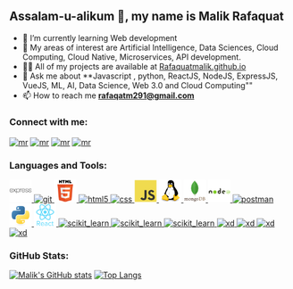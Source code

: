 <h2> Assalam-u-alikum 👋, my name is Malik Rafaquat</h2>

- 🌱 I’m currently learning Web development
- 📙 My areas of interest are Artificial Intelligence, Data Sciences, Cloud Computing, Cloud Native, Microservices, API development.
- 👨‍💻 All of my projects are available at [Rafaquatmalik.github.io](https://github.com/Rafaquatmalik)
- 💬 Ask me about **Javascript , python, ReactJS, NodeJS, ExpressJS, VueJS,  ML, AI, Data Science, Web 3.0 and Cloud Computing""
- 📫 How to reach me **rafaqatm291@gmail.com**

<h3 >Connect with me:</h3>


<p >
<a href="https://www.linkedin.com/in/rafaquatmalik/" target="blank"><img align="center" src="https://cdn.jsdelivr.net/npm/simple-icons@3.0.1/icons/linkedin.svg" alt="mr" height="30" width="40" /></a>
<a href="https://www.facebook.com/rafaquatmalik118" target="blank"><img align="center" src="https://cdn.jsdelivr.net/npm/simple-icons@3.0.1/icons/facebook.svg" alt="mr" height="30" width="40" /></a>
<a href="https://www.instagram.com/rafaquatmalik668/" target="blank"><img align="center" src="https://cdn.jsdelivr.net/npm/simple-icons@3.0.1/icons/instagram.svg" alt="mr" height="30" width="40" /></a>
<a href="https://discord.gg/#2837" target="blank"><img align="center" src="https://cdn.jsdelivr.net/npm/simple-icons@3.0.1/icons/discord.svg" alt="mr" height="30" width="40" /></a>
</p>

<h3 >Languages and Tools:</h3>

<p > <a href="https://expressjs.com" target="_blank"> <img src="https://raw.githubusercontent.com/devicons/devicon/master/icons/express/express-original-wordmark.svg" alt="express" width="40" height="40"/> </a><a href="https://git-scm.com/" target="_blank"> <img src="https://www.vectorlogo.zone/logos/git-scm/git-scm-icon.svg" alt="git" width="40" height="40"/> </a> <a href="https://www.w3schools.com/html/" target="_blank"> <img src="https://raw.githubusercontent.com/devicons/devicon/master/icons/html5/html5-original-wordmark.svg" alt="html5" width="40" height="40"/> </a>   <a href="https://getbootstrap.com/docs/5.0/getting-started/introduction/" target="_blank"> <img src="https://www.vectorlogo.zone/logos/getbootstrap/getbootstrap-icon.svg" alt="html5" width="40" height="40"/> </a> 
   <a href="https://www.w3schools.com/css/default.asp" target="_blank"> <img src="https://www.vectorlogo.zone/logos/netlifyapp_watercss/netlifyapp_watercss-official.svg" alt="css" width="40" height="40"/> </a>
   <a href="https://developer.mozilla.org/en-US/docs/Web/JavaScript" target="_blank"> <img src="https://raw.githubusercontent.com/devicons/devicon/master/icons/javascript/javascript-original.svg" alt="javascript" width="40" height="40"/> </a> <a href="https://www.geeksforgeeks.org/linux-commands/" target="_blank"> <img src="https://raw.githubusercontent.com/devicons/devicon/master/icons/linux/linux-original.svg" alt="linux" width="40" height="40"/> </a> <a href="https://www.mongodb.com/" target="_blank"> <img src="https://raw.githubusercontent.com/devicons/devicon/master/icons/mongodb/mongodb-original-wordmark.svg" alt="mongodb" width="40" height="40"/> </a> <a href="https://nodejs.org" target="_blank"> <img src="https://raw.githubusercontent.com/devicons/devicon/master/icons/nodejs/nodejs-original-wordmark.svg" alt="nodejs" width="40" height="40"/> </a> <a href="https://postman.com" target="_blank"> <img src="https://www.vectorlogo.zone/logos/getpostman/getpostman-icon.svg" alt="postman" width="40" height="40"/> </a> <a href="https://www.python.org" target="_blank"> <img src="https://raw.githubusercontent.com/devicons/devicon/master/icons/python/python-original.svg" alt="python" width="40" height="40"/> </a> <a href="https://reactjs.org/" target="_blank"> <img src="https://raw.githubusercontent.com/devicons/devicon/master/icons/react/react-original-wordmark.svg" alt="react" width="40" height="40"/> </a> <a href="https://scikit-learn.org/" target="_blank"> <img src="https://upload.wikimedia.org/wikipedia/commons/0/05/Scikit_learn_logo_small.svg" alt="scikit_learn" width="40" height="40"/> </a> 
    <a href="https://www.w3schools.com/python/numpy/default.asp" target="_blank"> <img src="https://user-images.githubusercontent.com/50221806/86498201-a8bd8680-bd39-11ea-9d08-66b610a8dc01.png" alt="scikit_learn" width="40" height="40"/> </a>   <a href="https://www.w3schools.com/python/pandas/default.asp" target="_blank"> <img src="https://static.javatpoint.com/tutorial/pandas/images/python-pandas.png" alt="scikit_learn" width="40" height="40"/> </a>
<a href="https://helpx.adobe.com/illustrator/tutorials.html" target="_blank"> <img src="https://www.vectorlogo.zone/logos/adobe_illustrator/adobe_illustrator-icon.svg" alt="xd" width="40" height="40"/> </a>  <a href="https://helpx.adobe.com/photoshop/tutorials.html" target="_blank"> <img src="https://upload.wikimedia.org/wikipedia/commons/thumb/a/af/Adobe_Photoshop_CC_icon.svg/788px-Adobe_Photoshop_CC_icon.svg.png" alt="xd" width="40" height="40"/> </a>  <a href="https://visualstudio.microsoft.com/vs/getting-started/" target="_blank"> <img src="https://cdn.icon-icons.com/icons2/2107/PNG/512/file_type_vscode_icon_130084.png" alt="xd" width="40" height="40"/> </a>  <a href="https://ubuntu.com/tutorials" target="_blank"> <img src="https://www.vectorlogo.zone/logos/ubuntu/ubuntu-icon.svg" alt="xd" width="40" height="40"/> </a> 
</p>


<h3>GitHub Stats:</h3>
  
[![Malik's GitHub stats](https://github-readme-stats.vercel.app/api?username=Rafaquatmalik)](https://github.com/Rafaquatmalik/github-readme-stats)
[![Top Langs](https://github-readme-stats.vercel.app/api/top-langs/?username=Rafaquat&layout=compact)](https://github.com/Rafaquatmalik/github-readme-stats)





